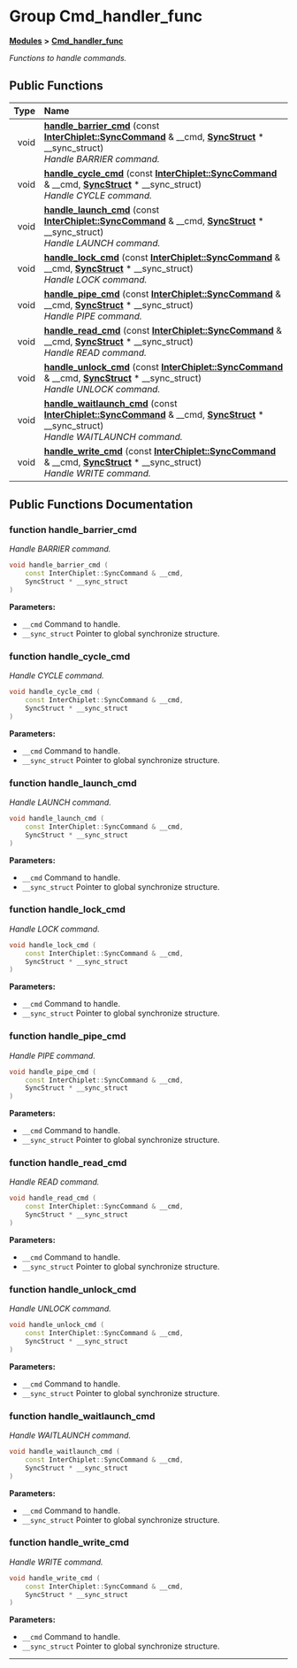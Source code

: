 
# Group Cmd\_handler\_func



[**Modules**](modules.md) **>** [**Cmd\_handler\_func**](group__cmd__handler__func.md)



_Functions to handle commands._ 
















## Public Functions

| Type | Name |
| ---: | :--- |
|  void | [**handle\_barrier\_cmd**](#function-handle_barrier_cmd) (const [**InterChiplet::SyncCommand**](classInterChiplet_1_1SyncCommand.md) & \_\_cmd, [**SyncStruct**](classSyncStruct.md) \* \_\_sync\_struct) <br>_Handle BARRIER command._  |
|  void | [**handle\_cycle\_cmd**](#function-handle_cycle_cmd) (const [**InterChiplet::SyncCommand**](classInterChiplet_1_1SyncCommand.md) & \_\_cmd, [**SyncStruct**](classSyncStruct.md) \* \_\_sync\_struct) <br>_Handle CYCLE command._  |
|  void | [**handle\_launch\_cmd**](#function-handle_launch_cmd) (const [**InterChiplet::SyncCommand**](classInterChiplet_1_1SyncCommand.md) & \_\_cmd, [**SyncStruct**](classSyncStruct.md) \* \_\_sync\_struct) <br>_Handle LAUNCH command._  |
|  void | [**handle\_lock\_cmd**](#function-handle_lock_cmd) (const [**InterChiplet::SyncCommand**](classInterChiplet_1_1SyncCommand.md) & \_\_cmd, [**SyncStruct**](classSyncStruct.md) \* \_\_sync\_struct) <br>_Handle LOCK command._  |
|  void | [**handle\_pipe\_cmd**](#function-handle_pipe_cmd) (const [**InterChiplet::SyncCommand**](classInterChiplet_1_1SyncCommand.md) & \_\_cmd, [**SyncStruct**](classSyncStruct.md) \* \_\_sync\_struct) <br>_Handle PIPE command._  |
|  void | [**handle\_read\_cmd**](#function-handle_read_cmd) (const [**InterChiplet::SyncCommand**](classInterChiplet_1_1SyncCommand.md) & \_\_cmd, [**SyncStruct**](classSyncStruct.md) \* \_\_sync\_struct) <br>_Handle READ command._  |
|  void | [**handle\_unlock\_cmd**](#function-handle_unlock_cmd) (const [**InterChiplet::SyncCommand**](classInterChiplet_1_1SyncCommand.md) & \_\_cmd, [**SyncStruct**](classSyncStruct.md) \* \_\_sync\_struct) <br>_Handle UNLOCK command._  |
|  void | [**handle\_waitlaunch\_cmd**](#function-handle_waitlaunch_cmd) (const [**InterChiplet::SyncCommand**](classInterChiplet_1_1SyncCommand.md) & \_\_cmd, [**SyncStruct**](classSyncStruct.md) \* \_\_sync\_struct) <br>_Handle WAITLAUNCH command._  |
|  void | [**handle\_write\_cmd**](#function-handle_write_cmd) (const [**InterChiplet::SyncCommand**](classInterChiplet_1_1SyncCommand.md) & \_\_cmd, [**SyncStruct**](classSyncStruct.md) \* \_\_sync\_struct) <br>_Handle WRITE command._  |








## Public Functions Documentation


### function handle\_barrier\_cmd 

_Handle BARRIER command._ 
```C++
void handle_barrier_cmd (
    const InterChiplet::SyncCommand & __cmd,
    SyncStruct * __sync_struct
) 
```





**Parameters:**


* `__cmd` Command to handle. 
* `__sync_struct` Pointer to global synchronize structure. 




        

### function handle\_cycle\_cmd 

_Handle CYCLE command._ 
```C++
void handle_cycle_cmd (
    const InterChiplet::SyncCommand & __cmd,
    SyncStruct * __sync_struct
) 
```





**Parameters:**


* `__cmd` Command to handle. 
* `__sync_struct` Pointer to global synchronize structure. 




        

### function handle\_launch\_cmd 

_Handle LAUNCH command._ 
```C++
void handle_launch_cmd (
    const InterChiplet::SyncCommand & __cmd,
    SyncStruct * __sync_struct
) 
```





**Parameters:**


* `__cmd` Command to handle. 
* `__sync_struct` Pointer to global synchronize structure. 




        

### function handle\_lock\_cmd 

_Handle LOCK command._ 
```C++
void handle_lock_cmd (
    const InterChiplet::SyncCommand & __cmd,
    SyncStruct * __sync_struct
) 
```





**Parameters:**


* `__cmd` Command to handle. 
* `__sync_struct` Pointer to global synchronize structure. 




        

### function handle\_pipe\_cmd 

_Handle PIPE command._ 
```C++
void handle_pipe_cmd (
    const InterChiplet::SyncCommand & __cmd,
    SyncStruct * __sync_struct
) 
```





**Parameters:**


* `__cmd` Command to handle. 
* `__sync_struct` Pointer to global synchronize structure. 




        

### function handle\_read\_cmd 

_Handle READ command._ 
```C++
void handle_read_cmd (
    const InterChiplet::SyncCommand & __cmd,
    SyncStruct * __sync_struct
) 
```





**Parameters:**


* `__cmd` Command to handle. 
* `__sync_struct` Pointer to global synchronize structure. 




        

### function handle\_unlock\_cmd 

_Handle UNLOCK command._ 
```C++
void handle_unlock_cmd (
    const InterChiplet::SyncCommand & __cmd,
    SyncStruct * __sync_struct
) 
```





**Parameters:**


* `__cmd` Command to handle. 
* `__sync_struct` Pointer to global synchronize structure. 




        

### function handle\_waitlaunch\_cmd 

_Handle WAITLAUNCH command._ 
```C++
void handle_waitlaunch_cmd (
    const InterChiplet::SyncCommand & __cmd,
    SyncStruct * __sync_struct
) 
```





**Parameters:**


* `__cmd` Command to handle. 
* `__sync_struct` Pointer to global synchronize structure. 




        

### function handle\_write\_cmd 

_Handle WRITE command._ 
```C++
void handle_write_cmd (
    const InterChiplet::SyncCommand & __cmd,
    SyncStruct * __sync_struct
) 
```





**Parameters:**


* `__cmd` Command to handle. 
* `__sync_struct` Pointer to global synchronize structure. 




        

------------------------------

